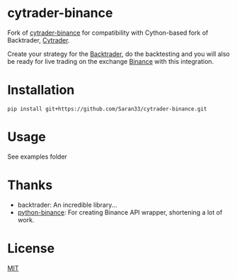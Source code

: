 # cytrader-binance

Fork of [cytrader-binance](https://github.com/lindomar-oliveira/backtrader-binance) for compatibility with Cython-based fork of Backtrader, [Cytrader](https://github.com/Saran33/cytrader.git).

Create your strategy for the [Backtrader](https://www.backtrader.com), do the backtesting and you will also be ready for live trading on the exchange [Binance](https://www.binance.com/pt-PT/register?ref=D9K8QI13) with this integration.

Installation
============

`pip install git+https://github.com/Saran33/cytrader-binance.git`

Usage
=====

See examples folder

Thanks
======

- backtrader: An incredible library...
- [python-binance](https://github.com/sammchardy/python-binance): For creating Binance API wrapper, shortening a lot of work.

License
=======

[MIT](https://choosealicense.com/licenses/mit)
